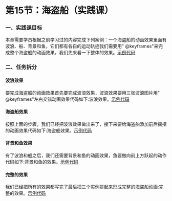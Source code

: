 # 第15节：海盗船（实践课）

### 一、实践课目标

本章需要学员根据之前学习过的内容完成下列案例：一个海盗船的动画效果里面有波浪、船、背景和鱼，它们都有各自的运动轨迹我们需要用" @keyframes"来完成整个海盗船的动画效果。我们先来看一下整体的效果。[示例代码](https://github.com/xiaozhoulee/xiaozhou-examples/tree/master/01-网页重构/第15节：海盗船/demo04.html)

### 二、任务拆分

#### 波浪效果

要完成海盗船的动画效果首先要完成波浪效果，波浪效果要用三张波浪图片用" @keyframes"左右交错动画效果代码如下:波浪效果。[示例代码](https://github.com/xiaozhoulee/xiaozhou-examples/tree/master/01-网页重构/第15节：海盗船/demo01.html)

#### 海盗船效果
 
按照上面的步骤，我们已经把波浪效果做出来了，接下来要给海盗船添加前后摇摆的动画效果代码如下:海盗船效果。[示例代码](https://github.com/xiaozhoulee/xiaozhou-examples/tree/master/01-网页重构/第15节：海盗船/demo02.html)

#### 背景和鱼效果

有了波浪和船之后，我们还需要背景和鱼的动画效果，鱼要做向前上方跃起的动作代码如下:背景和鱼的效果。[示例代码](https://github.com/xiaozhoulee/xiaozhou-examples/tree/master/01-网页重构/第15节：海盗船/demo03.html)

#### 完整的效果

我们已经把所有的效果都写完了最后把三个实例拼起来形成完整的海盗船动画:完整的效果。[示例代码](https://github.com/xiaozhoulee/xiaozhou-examples/tree/master/01-网页重构/第15节：海盗船/demo04.html)

